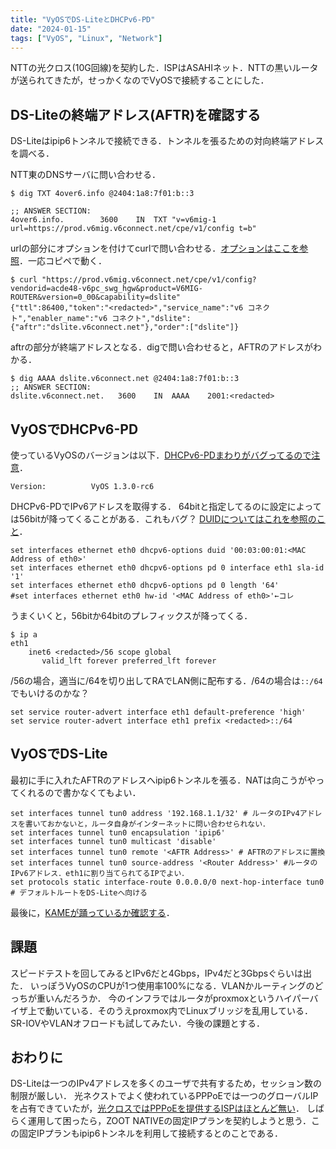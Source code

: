 ```yaml
---
title: "VyOSでDS-LiteとDHCPv6-PD"
date: "2024-01-15"
tags: ["VyOS", "Linux", "Network"]
---
```


NTTの光クロス(10G回線)を契約した．ISPはASAHIネット．NTTの黒いルータが送られてきたが，せっかくなのでVyOSで接続することにした．

## DS-Liteの終端アドレス(AFTR)を確認する

DS-Liteはipip6トンネルで接続できる．トンネルを張るための対向終端アドレスを調べる．

NTT東のDNSサーバに問い合わせる．

```
$ dig TXT 4over6.info @2404:1a8:7f01:b::3

;; ANSWER SECTION:
4over6.info.		3600	IN	TXT	"v=v6mig-1 url=https://prod.v6mig.v6connect.net/cpe/v1/config t=b"
```

urlの部分にオプションを付けてcurlで問い合わせる．[オプションはここを参照](https://github.com/v6pc/v6mig-prov/blob/1.1/spec.md)．一応コピペで動く．

```
$ curl "https://prod.v6mig.v6connect.net/cpe/v1/config?vendorid=acde48-v6pc_swg_hgw&product=V6MIG-ROUTER&version=0_00&capability=dslite"
{"ttl":86400,"token":"<redacted>","service_name":"v6 コネクト","enabler_name":"v6 コネクト","dslite":{"aftr":"dslite.v6connect.net"},"order":["dslite"]}
```

aftrの部分が終端アドレスとなる．digで問い合わせると，AFTRのアドレスがわかる．

```
$ dig AAAA dslite.v6connect.net @2404:1a8:7f01:b::3
;; ANSWER SECTION:
dslite.v6connect.net.	3600	IN	AAAA	2001:<redacted>
```

## VyOSでDHCPv6-PD

使っているVyOSのバージョンは以下．[DHCPv6-PDまわりがバグってるので注意](https://forum.vyos.io/t/how-to-find-installed-vyatta-release/683)．

```
Version:          VyOS 1.3.0-rc6
```

DHCPv6-PDでIPv6アドレスを取得する．
64bitと指定してるのに設定によっては56bitが降ってくることがある．これもバグ？
[DUIDについてはこれを参照のこと](https://blog.ytn86.net/2020/02/edgerouter-dhcp-pd-ntteast-flets/)．

```
set interfaces ethernet eth0 dhcpv6-options duid '00:03:00:01:<MAC Address of eth0>'
set interfaces ethernet eth0 dhcpv6-options pd 0 interface eth1 sla-id '1'
set interfaces ethernet eth0 dhcpv6-options pd 0 length '64'
#set interfaces ethernet eth0 hw-id '<MAC Address of eth0>'←コレ
```

うまくいくと，56bitか64bitのプレフィックスが降ってくる．

```
$ ip a
eth1
    inet6 <redacted>/56 scope global 
       valid_lft forever preferred_lft forever
```

/56の場合，適当に/64を切り出してRAでLAN側に配布する．/64の場合は`::/64`でもいけるのかな？

```
set service router-advert interface eth1 default-preference 'high'
set service router-advert interface eth1 prefix <redacted>::/64
```

## VyOSでDS-Lite

最初に手に入れたAFTRのアドレスへipip6トンネルを張る．NATは向こうがやってくれるので書かなくてもよい．

```
set interfaces tunnel tun0 address '192.168.1.1/32' # ルータのIPv4アドレスを書いておかないと，ルータ自身がインターネットに問い合わせられない．
set interfaces tunnel tun0 encapsulation 'ipip6'
set interfaces tunnel tun0 multicast 'disable'
set interfaces tunnel tun0 remote '<AFTR Address>' # AFTRのアドレスに置換
set interfaces tunnel tun0 source-address '<Router Address>' #ルータのIPv6アドレス．eth1に割り当てられてるIPでよい．
set protocols static interface-route 0.0.0.0/0 next-hop-interface tun0 # デフォルトルートをDS-Liteへ向ける
```

最後に，[KAMEが踊っているか確認する](https://www.kame.net/)．

## 課題

スピードテストを回してみるとIPv6だと4Gbps，IPv4だと3Gbpsぐらいは出た．
いっぽうVyOSのCPUが1つ使用率100%になる．VLANかルーティングのどっちが重いんだろうか．
今のインフラではルータがproxmoxというハイパーバイザ上で動いている．そのうえproxmox内でLinuxブリッジを乱用している．
SR-IOVやVLANオフロードも試してみたい．今後の課題とする．

## おわりに

DS-Liteは一つのIPv4アドレスを多くのユーザで共有するため，セッション数の制限が厳しい．
光ネクストでよく使われているPPPoEでは一つのグローバルIPを占有できていたが，[光クロスではPPPoEを提供するISPはほとんど無い](https://flets.com/cross/pppoe/isp.html)．
しばらく運用して困ったら，ZOOT NATIVEの固定IPプランを契約しようと思う．この固定IPプランもipip6トンネルを利用して接続するとのことである．
